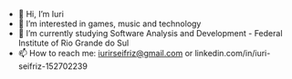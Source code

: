 - 👋 Hi, I’m Iuri
- 👀 I’m interested in games, music and technology
- 🌱 I’m currently studying Software Analysis and Development - Federal Institute of Rio Grande do Sul
- 📫 How to reach me: iurirseifriz@gmail.com or linkedin.com/in/iuri-seifriz-152702239
